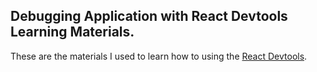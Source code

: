 ## Debugging Application with React Devtools Learning Materials.

These are the materials I used to learn how to using the [React Devtools](https://chrome.google.com/webstore/detail/react-developer-tools/fmkadmapgofadopljbjfkapdkoienihi).
